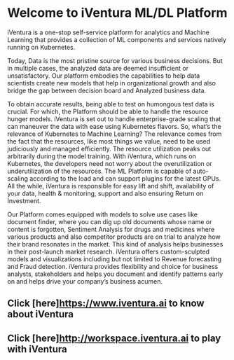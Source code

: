 # Welcome to iVentura ML/DL Platform

iVentura is a one-stop self-service platform for analytics and Machine Learning that provides a collection of ML components and services natively running on Kubernetes.

Today, Data is the most pristine source for various business decisions. But in multiple cases, the analyzed data are deemed insufficient or unsatisfactory. Our platform embodies the capabilities to help data scientists create new models that help in organizational growth and also bridge the gap between decision board and Analyzed business data.

To obtain accurate results, being able to test on humongous test data is crucial. For which, the Platform should be able to handle the resource hunger models. iVentura is set out to handle enterprise-grade scaling that can maneuver the data with ease using Kubernetes flavors. So, what’s the relevance of Kubernetes to Machine Learning? The relevance comes from the fact that the resources, like most things we value, need to be used judiciously and managed efficiently. The resource utilization peaks out arbitrarily during the model training. With iVentura, which runs on Kubernetes, the developers need not worry about the overutilization or underutilization of the resources. The ML Platform is capable of auto-scaling according to the load and can support plugins for the latest GPUs. All the while, iVentura is responsible for easy lift and shift, availability of your data, health & monitoring, support and also ensuring Return on Investment.

Our Platform comes equipped with models to solve use cases like document finder, where you can dig up old documents whose name or content is forgotten, Sentiment Analysis for drugs and medicines where various products and also competitor products are on trial to analyze how their brand resonates in the market. This kind of analysis helps businesses in their post-launch market research. iVentura offers custom-sculpted models and visualizations including but not limited to Revenue forecasting and Fraud detection. iVentura provides flexibility and choice for business analysts, stakeholders and helps you document and identify patterns early on and helps drive your company’s business acumen.


Click [here]https://www.iventura.ai to know about iVentura
-----------------------------------------------------------

Click [here]http://workspace.iventura.ai to play with iVentura
--------------------------------------------------------------
